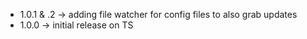 * 1.0.1 & .2 -> adding file watcher for config files to also grab updates
* 1.0.0 -> initial release on TS
